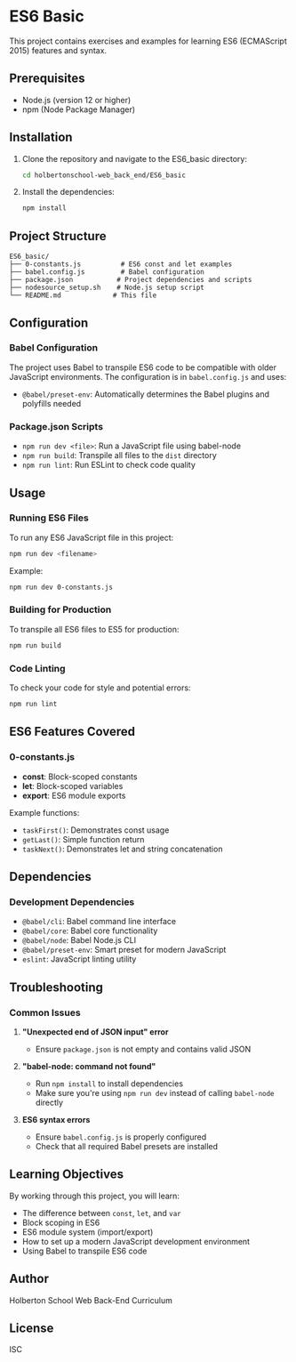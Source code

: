 # ES6 Basic

This project contains exercises and examples for learning ES6 (ECMAScript 2015) features and syntax.

## Prerequisites

- Node.js (version 12 or higher)
- npm (Node Package Manager)

## Installation

1. Clone the repository and navigate to the ES6_basic directory:
   ```bash
   cd holbertonschool-web_back_end/ES6_basic
   ```

2. Install the dependencies:
   ```bash
   npm install
   ```

## Project Structure

```
ES6_basic/
├── 0-constants.js          # ES6 const and let examples
├── babel.config.js         # Babel configuration
├── package.json           # Project dependencies and scripts
├── nodesource_setup.sh    # Node.js setup script
└── README.md             # This file
```

## Configuration

### Babel Configuration
The project uses Babel to transpile ES6 code to be compatible with older JavaScript environments. The configuration is in `babel.config.js` and uses:
- `@babel/preset-env`: Automatically determines the Babel plugins and polyfills needed

### Package.json Scripts
- `npm run dev <file>`: Run a JavaScript file using babel-node
- `npm run build`: Transpile all files to the `dist` directory
- `npm run lint`: Run ESLint to check code quality

## Usage

### Running ES6 Files
To run any ES6 JavaScript file in this project:

```bash
npm run dev <filename>
```

Example:
```bash
npm run dev 0-constants.js
```

### Building for Production
To transpile all ES6 files to ES5 for production:

```bash
npm run build
```

### Code Linting
To check your code for style and potential errors:

```bash
npm run lint
```

## ES6 Features Covered

### 0-constants.js
- **const**: Block-scoped constants
- **let**: Block-scoped variables
- **export**: ES6 module exports

Example functions:
- `taskFirst()`: Demonstrates const usage
- `getLast()`: Simple function return
- `taskNext()`: Demonstrates let and string concatenation

## Dependencies

### Development Dependencies
- `@babel/cli`: Babel command line interface
- `@babel/core`: Babel core functionality
- `@babel/node`: Babel Node.js CLI
- `@babel/preset-env`: Smart preset for modern JavaScript
- `eslint`: JavaScript linting utility

## Troubleshooting

### Common Issues

1. **"Unexpected end of JSON input" error**
   - Ensure `package.json` is not empty and contains valid JSON

2. **"babel-node: command not found"**
   - Run `npm install` to install dependencies
   - Make sure you're using `npm run dev` instead of calling `babel-node` directly

3. **ES6 syntax errors**
   - Ensure `babel.config.js` is properly configured
   - Check that all required Babel presets are installed

## Learning Objectives

By working through this project, you will learn:
- The difference between `const`, `let`, and `var`
- Block scoping in ES6
- ES6 module system (import/export)
- How to set up a modern JavaScript development environment
- Using Babel to transpile ES6 code

## Author

Holberton School Web Back-End Curriculum

## License

ISC 
